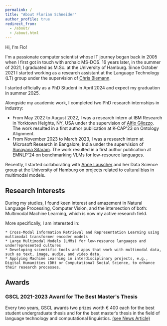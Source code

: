 ```yaml
---
permalink: /
title: "About Florian Schneider"
author_profile: true
redirect_from: 
  - /about/
  - /about.html
---
```



Hi, I'm Flo!

I'm a passionate computer scientist whose IT journey began back in 2005 when I first got in touch with archaic MS-DOS.
16 years later, in the summer of 2021, I graduated as M.Sc. at the University of Hamburg.
Since October 2021 I started working as a research assistant at the Language Technology (LT) group under the supervision of [Chris Biemann](https://www.inf.uni-hamburg.de/en/inst/ab/lt/people/chris-biemann.html).

I started officially as a PhD Student in April 2024 and expect my graduation in summer 2025.

Alongside my academic work, I completed two PhD research internships in industry:

- From May 2022 to August 2022, I was a research intern at IBM Research in Yorktown Heights, NY, USA under the supervision of [Alfio Gliozzo](https://scholar.google.com/citations?user=B4Fp6qoAAAAJ&hl=en). The work resulted in a first author publication at K-CAP'23 on Ontology Alignment.
- From November 2023 to March 2023, I was a research intern at Microsoft Research in Bangalore, India  under the supervision of [Sunayana Sitaram](https://scholar.google.com/citations?user=PUxwYrkAAAAJ&hl=en). The work resulted in a first author publication at EMNLP'24 on benchmarking VLMs for low-resource languages.

Recently, I started collaborating with [Anne Lauscher](https://scholar.google.com/citations?user=IbJS3UEAAAAJ&hl=en) and her Data Science group at the University of Hamburg on projects related to cultural bias in multimodal models.

## Research Interests

During my studies, I found keen interest and amazement in Natural Language Processing, Computer Vision, and the intersection of both:
Multimodal Machine Learning, which is now my active research field.

More specifically, I am interested in:

    * Cross-Modal Information Retrieval and Representation Learning using multimodal transformer encoder models
    * Large Multimodal Models (LMMs) for low-resource languages and underrepresented cultures
    * Developing scientific tools and apps that work with multimodal data, such as text, image, audio, and video data.
    * Applying Machine Learning in interdisciplinary projects, e.g., Digital Humanities (DH) or Computational Social Science, to enhance their research processes.

## Awards

### GSCL 2021-2023 Award for The Best Master's Thesis

Every two years, GSCL awards two prizes worth € 400 each for the best student undergraduate thesis and for the best master’s thesis in the field of language technology and computational linguistics.
[(see News Article)](https://www.inf.uni-hamburg.de/en/inst/ab/lt/home/news/2023-gscl-thesis-award.html)